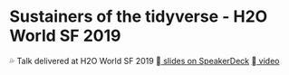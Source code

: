 #  Sustainers of the tidyverse - H2O World SF 2019
💦 Talk delivered at H2O World SF 2019
[ slides on SpeakerDeck](https://speakerdeck.com/batpigandme/sustainers-of-the-tidyverse-h2o-world-sf-2019)
[ video](https://youtu.be/2k4koLq8w1w)
